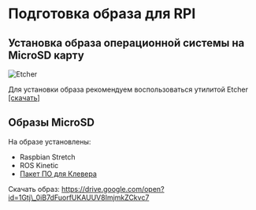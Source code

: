# Подготовка образа для RPI

## Установка образа операционной системы на MicroSD карту

![Etcher](https://etcher.io/static/screenshot.gif)

Для установки образа рекомендуем воспользоваться утилитой Etcher [\[скачать\]](https://etcher.io/)

## Образы MicroSD

На образе установлены:

* Raspbian Stretch
* ROS Kinetic
* [Пакет ПО для Клевера](https://github.com/CopterExpress/clever_bundle)

Скачать образ: https://drive.google.com/open?id=1Gtj\_0iB7dFuorfUKAUUV8ImjmkZCkvc7

